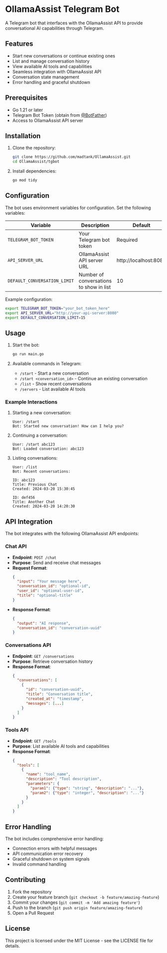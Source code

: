 # OllamaAssist Telegram Bot

A Telegram bot that interfaces with the OllamaAssist API to provide conversational AI capabilities through Telegram.

## Features

- Start new conversations or continue existing ones
- List and manage conversation history
- View available AI tools and capabilities
- Seamless integration with OllamaAssist API
- Conversation state management
- Error handling and graceful shutdown

## Prerequisites

- Go 1.21 or later
- Telegram Bot Token (obtain from [@BotFather](https://t.me/botfather))
- Access to OllamaAssist API server

## Installation

1. Clone the repository:
   ```bash
   git clone https://github.com/madtank/OllamaAssist.git
   cd OllamaAssist/tgbot
   ```

2. Install dependencies:
   ```bash
   go mod tidy
   ```

## Configuration

The bot uses environment variables for configuration. Set the following variables:

| Variable | Description | Default |
|----------|-------------|---------|
| `TELEGRAM_BOT_TOKEN` | Your Telegram bot token | Required |
| `API_SERVER_URL` | OllamaAssist API server URL | http://localhost:8080 |
| `DEFAULT_CONVERSATION_LIMIT` | Number of conversations to show in list | 10 |

Example configuration:
```bash
export TELEGRAM_BOT_TOKEN="your_bot_token_here"
export API_SERVER_URL="http://your-api-server:8080"
export DEFAULT_CONVERSATION_LIMIT=15
```

## Usage

1. Start the bot:
   ```bash
   go run main.go
   ```

2. Available commands in Telegram:
   - `/start` - Start a new conversation
   - `/start <conversation_id>` - Continue an existing conversation
   - `/list` - Show recent conversations
   - `/servers` - List available AI tools

### Example Interactions

1. Starting a new conversation:
   ```
   User: /start
   Bot: Started new conversation! How can I help you?
   ```

2. Continuing a conversation:
   ```
   User: /start abc123
   Bot: Loaded conversation: abc123
   ```

3. Listing conversations:
   ```
   User: /list
   Bot: Recent conversations:
   
   ID: abc123
   Title: Previous Chat
   Created: 2024-03-20 15:30:45
   
   ID: def456
   Title: Another Chat
   Created: 2024-03-20 14:20:30
   ```

## API Integration

The bot integrates with the following OllamaAssist API endpoints:

### Chat API
- **Endpoint**: `POST /chat`
- **Purpose**: Send and receive chat messages
- **Request Format**:
  ```json
  {
    "input": "Your message here",
    "conversation_id": "optional-id",
    "user_id": "optional-user-id",
    "title": "optional-title"
  }
  ```
- **Response Format**:
  ```json
  {
    "output": "AI response",
    "conversation_id": "conversation-uuid"
  }
  ```

### Conversations API
- **Endpoint**: `GET /conversations`
- **Purpose**: Retrieve conversation history
- **Response Format**:
  ```json
  {
    "conversations": [
      {
        "id": "conversation-uuid",
        "title": "Conversation title",
        "created_at": "timestamp",
        "messages": [...]
      }
    ]
  }
  ```

### Tools API
- **Endpoint**: `GET /tools`
- **Purpose**: List available AI tools and capabilities
- **Response Format**:
  ```json
  {
    "tools": [
      {
        "name": "tool_name",
        "description": "Tool description",
        "parameters": {
          "param1": {"type": "string", "description": "..."},
          "param2": {"type": "integer", "description": "..."}
        }
      }
    ]
  }
  ```

## Error Handling

The bot includes comprehensive error handling:
- Connection errors with helpful messages
- API communication error recovery
- Graceful shutdown on system signals
- Invalid command handling

## Contributing

1. Fork the repository
2. Create your feature branch (`git checkout -b feature/amazing-feature`)
3. Commit your changes (`git commit -m 'Add amazing feature'`)
4. Push to the branch (`git push origin feature/amazing-feature`)
5. Open a Pull Request

## License

This project is licensed under the MIT License - see the LICENSE file for details. 